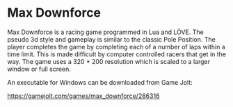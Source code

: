 # Max Downforce

Max Downforce is a racing game programmed in Lua and LÖVE. The pseudo 3d style and gameplay is similar to the classic Pole Position. The player completes
the game by completing each of a number of laps within a time limit. This is made difficult by computer controlled racers that get in the way. The game uses 
a 320 \* 200 resolution which is scaled to a larger window or full screen.

An executable for Windows can be downloaded from Game Jolt:

https://gamejolt.com/games/max_downforce/286316